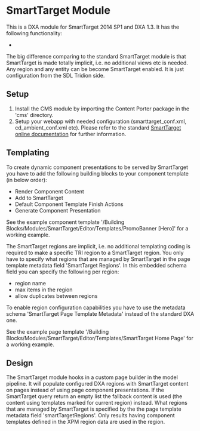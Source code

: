 SmartTarget Module
========================

This is a DXA module for SmartTarget 2014 SP1 and DXA 1.3.
It has the following functionality:

* 

The big difference comparing to the standard SmartTarget module is that SmartTarget is made totally implicit, i.e. no additional views etc is needed.
Any region and any entity can be become SmartTarget enabled. It is just configuration from the SDL Tridion side.

## Setup

1. Install the CMS module by importing the Content Porter package in the 'cms' directory.
2. Setup your webapp with needed configuration (smarttarget_conf.xml, cd_ambient_conf.xml etc). Please refer to the standard [SmartTarget online documentation](http://docs.sdl.com/LiveContent/web/pub.xql?c=t&action=home&pub=SDL_SmartTarget_2014_SP1-v1&lang=en-US) for further information.

## Templating

To create dynamic component presentations to be served by SmartTarget you have to add the following building blocks to your component template (in below order):

* Render Component Content
* Add to SmartTarget
* Default Component Template Finish Actions
* Generate Component Presentation

See the example component template '/Building Blocks/Modules/SmartTarget/Editor/Templates/PromoBanner [Hero]' for a working example.

The SmartTarget regions are implicit, i.e. no additional templating coding is required to make a specific TRI region to a SmartTarget region.
You only have to specify what regions that are managed by SmartTarget in the page template metadata field 'SmartTarget Regions'. In this embedded schema field you can specify the following per region:

* region name
* max items in the region
* allow duplicates between regions

To enable region configuration capabilities you have to use the metadata schema 'SmartTarget Page Template Metadata' instead of the standard DXA one.

See the example page template '/Building Blocks/Modules/SmartTarget/Editor/Templates/SmartTarget Home Page' for a working example.

## Design

The SmartTarget module hooks in a custom page builder in the model pipeline. It will populate configured DXA regions with SmartTarget content on pages instead of using page component presentations.
If the SmartTarget query return an empty list the fallback content is used (the content using templates marked for current region) instead.
What regions that are managed by SmartTarget is specified by the the page template metadata field 'smartTargetRegions'.
Only results having component templates defined in the XPM region data are used in the region.
